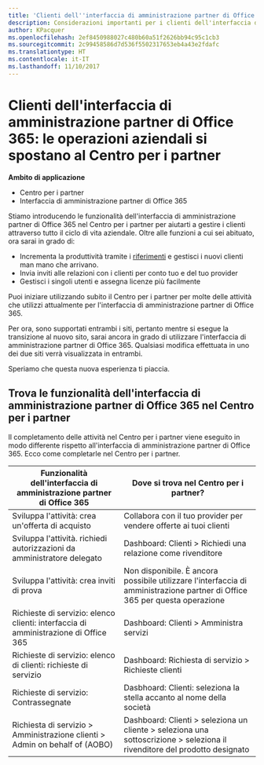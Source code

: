 ```yaml
---
title: 'Clienti dell''interfaccia di amministrazione partner di Office 365: le operazioni aziendali si spostano al Centro per i partner| Centro per i partner'
description: Considerazioni importanti per i clienti dell'interfaccia di amministrazione partner di Office 365 in relazione alla migrazione al Centro per i partner
author: KPacquer
ms.openlocfilehash: 2ef8450988027c480b60a51f2626bb94c95c1cb3
ms.sourcegitcommit: 2c99458586d7d536f5502317653eb4a43e2fdafc
ms.translationtype: HT
ms.contentlocale: it-IT
ms.lasthandoff: 11/10/2017
---
```

# <a name="office-365-partner-admin-center-customers-get-ready-to-move-business-operations-to-partner-center"></a>Clienti dell'interfaccia di amministrazione partner di Office 365: le operazioni aziendali si spostano al Centro per i partner

**Ambito di applicazione** 

- Centro per i partner
- Interfaccia di amministrazione partner di Office 365

Stiamo introducendo le funzionalità dell'interfaccia di amministrazione partner di Office 365 nel Centro per i partner per aiutarti a gestire i clienti attraverso tutto il ciclo di vita aziendale. Oltre alle funzioni a cui sei abituato, ora sarai in grado di: 

*  Incrementa la produttività tramite i [riferimenti](referrals.md) e gestisci i nuovi clienti man mano che arrivano.
*  Invia inviti alle relazioni con i clienti per conto tuo e del tuo provider
*  Gestisci i singoli utenti e assegna licenze più facilmente

Puoi iniziare utilizzando subito il Centro per i partner per molte delle attività che utilizzi attualmente per l'interfaccia di amministrazione partner di Office 365. 

Per ora, sono supportati entrambi i siti, pertanto mentre si esegue la transizione al nuovo sito, sarai ancora in grado di utilizzare l'interfaccia di amministrazione partner di Office 365. Qualsiasi modifica effettuata in uno dei due siti verrà visualizzata in entrambi.

Speriamo che questa nuova esperienza ti piaccia.

## <a name="find-office-365-partner-admin-center-features-in-partner-center"></a>Trova le funzionalità dell'interfaccia di amministrazione partner di Office 365 nel Centro per i partner

Il completamento delle attività nel Centro per i partner viene eseguito in modo differente rispetto all'interfaccia di amministrazione partner di Office 365. Ecco come completarle nel Centro per i partner.

| Funzionalità dell'interfaccia di amministrazione partner di Office 365                       | Dove si trova nel Centro per i partner? | 
|   -----------------------------------------------  | -------------- |
| Sviluppa l'attività: crea un'offerta di acquisto | Collabora con il tuo provider per vendere offerte ai tuoi clienti |
| Sviluppa l'attività. richiedi autorizzazioni da amministratore delegato | Dashboard: Clienti > Richiedi una relazione come rivenditore |
| Sviluppa l'attività: crea inviti di prova | Non disponibile. È ancora possibile utilizzare l'interfaccia di amministrazione partner di Office 365 per questa operazione |
| Richieste di servizio: elenco clienti: interfaccia di amministrazione di Office 365 | Dashboard: Clienti > Amministra servizi |
| Richieste di servizio: elenco di clienti: richieste di servizio | Dashboard: Richiesta di servizio > Richieste clienti |
| Richieste di servizio: Contrassegnate | Dasbhoard: Clienti: seleziona la stella accanto al nome della società |
| Richiesta di servizio > Amministrazione clienti > Admin on behalf of (AOBO) | Dashboard: Clienti > seleziona un cliente > seleziona una sottoscrizione > seleziona il rivenditore del prodotto designato |

